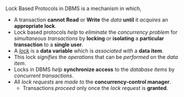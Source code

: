 Lock Based Protocols in DBMS is a mechanism in which,

- A transaction **cannot** **Read** or **Write** the *data* **until** it *acquires* an **appropriate lock**.
- Lock based protocols *help* to *eliminate* the *concurrency problem* for *simultaneous transactions* by **locking** or **isolating** a **particular transaction** to a **single user**.
- A *<u>lock</u>* is a **data variable** which is *associated with* a **data item**.
- This lock *signifies* the *operations* that can be *performed* on the *data item*.
- Locks in DBMS *help* **synchronize access** to the *database items* by *concurrent transactions*.
- All *lock requests* are *made to* the **concurrency-control manager**.
	- Transactions *proceed* only once the *lock request* is **granted**.

